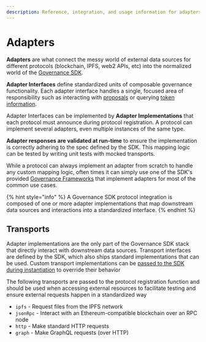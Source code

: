 ```yaml
---
description: Reference, integration, and usage information for adapters and transports.
---
```


# Adapters

**Adapters** are what connect the messy world of external data sources for different protocols (blockchain, IPFS, web2 APIs, etc) into the normalized world of the [Governance SDK](../governance-sdk/).

**Adapter Interfaces** define standardized units of composable governance functionality. Each adapter interface handles a single, focused area of responsibility such as interacting with [proposals](proposals-adapter.md) or querying [token information](token-adapter.md).

Adapter Interfaces can be implemented by **Adapter Implementations** that each protocol must announce during protocol registration. A protocol can implement several adapters, even multiple instances of the same type.

**Adapter responses are validated at run-time** to ensure the implementation is correctly adhering to the spec defined by the SDK. This mapping logic can be tested by writing unit tests with mocked transports.

While a protocol can always implement an adapter from scratch to handle any custom mapping logic, often times it can simply use one of the SDK's provided [Governance Frameworks](../governance-frameworks/) that implement adapters for most of the common use cases.

{% hint style="info" %}
A Governance SDK protocol integration is composed of one or more adapter implementations that map downstream data sources and interactions into a standardized interface.
{% endhint %}

## Transports

Adapter implementations are the only part of the Governance SDK stack that directly interact with downstream data sources. Transport interfaces are defined by the SDK, which also ships standard implementations that can be used. Custom transport implementations can be [passed to the SDK during instantiation](../governance-sdk/quick-start.md#creating-the-sdk-instance) to override their behavior

The following transports are passed to the protocol registration function and should be used when accessing external resources to facilitate testing and ensure external requests happen in a standardized way

* `ipfs` - Request files from the IPFS network
* `jsonRpc` - Interact with an Ethereum-compatible blockchain over an RPC node
* `http` - Make standard HTTP requests
* `graph` - Make GraphQL requests (over HTTP)
